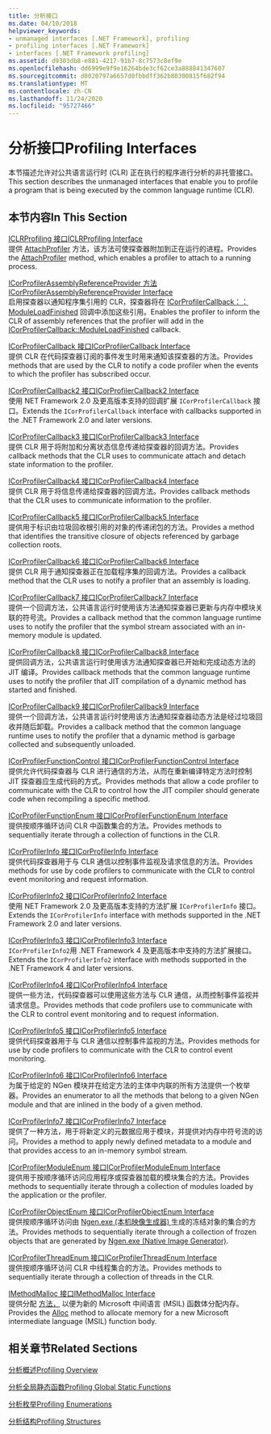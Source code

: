 ```yaml
---
title: 分析接口
ms.date: 04/10/2018
helpviewer_keywords:
- unmanaged interfaces [.NET Framework], profiling
- profiling interfaces [.NET Framework]
- interfaces [.NET Framework profiling]
ms.assetid: d9303db8-e881-4217-91b7-8c7573c8ef9e
ms.openlocfilehash: dd6999e9f9e16264bde3cf62ce3a888841347607
ms.sourcegitcommit: d8020797a6657d0fbbdff362b80300815f682f94
ms.translationtype: MT
ms.contentlocale: zh-CN
ms.lasthandoff: 11/24/2020
ms.locfileid: "95727466"
---
```

# <a name="profiling-interfaces"></a><span data-ttu-id="b4fe6-102">分析接口</span><span class="sxs-lookup"><span data-stu-id="b4fe6-102">Profiling Interfaces</span></span>

<span data-ttu-id="b4fe6-103">本节描述允许对公共语言运行时 (CLR) 正在执行的程序进行分析的非托管接口。</span><span class="sxs-lookup"><span data-stu-id="b4fe6-103">This section describes the unmanaged interfaces that enable you to profile a program that is being executed by the common language runtime (CLR).</span></span>  
  
## <a name="in-this-section"></a><span data-ttu-id="b4fe6-104">本节内容</span><span class="sxs-lookup"><span data-stu-id="b4fe6-104">In This Section</span></span>  

 [<span data-ttu-id="b4fe6-105">ICLRProfiling 接口</span><span class="sxs-lookup"><span data-stu-id="b4fe6-105">ICLRProfiling Interface</span></span>](iclrprofiling-interface.md)  
 <span data-ttu-id="b4fe6-106">提供 [AttachProfiler](iclrprofiling-attachprofiler-method.md) 方法，该方法可使探查器附加到正在运行的进程。</span><span class="sxs-lookup"><span data-stu-id="b4fe6-106">Provides the [AttachProfiler](iclrprofiling-attachprofiler-method.md) method, which enables a profiler to attach to a running process.</span></span>  
  
 [<span data-ttu-id="b4fe6-107">ICorProfilerAssemblyReferenceProvider 方法</span><span class="sxs-lookup"><span data-stu-id="b4fe6-107">ICorProfilerAssemblyReferenceProvider Interface</span></span>](icorprofilerassemblyreferenceprovider-interface.md)  
 <span data-ttu-id="b4fe6-108">启用探查器以通知程序集引用的 CLR，探查器将在 [ICorProfilerCallback：： ModuleLoadFinished](icorprofilercallback-moduleloadfinished-method.md) 回调中添加这些引用。</span><span class="sxs-lookup"><span data-stu-id="b4fe6-108">Enables the profiler to inform the CLR of assembly references that the profiler will add in the [ICorProfilerCallback::ModuleLoadFinished](icorprofilercallback-moduleloadfinished-method.md) callback.</span></span>  
  
 [<span data-ttu-id="b4fe6-109">ICorProfilerCallback 接口</span><span class="sxs-lookup"><span data-stu-id="b4fe6-109">ICorProfilerCallback Interface</span></span>](icorprofilercallback-interface.md)  
 <span data-ttu-id="b4fe6-110">提供 CLR 在代码探查器订阅的事件发生时用来通知该探查器的方法。</span><span class="sxs-lookup"><span data-stu-id="b4fe6-110">Provides methods that are used by the CLR to notify a code profiler when the events to which the profiler has subscribed occur.</span></span>  
  
 [<span data-ttu-id="b4fe6-111">ICorProfilerCallback2 接口</span><span class="sxs-lookup"><span data-stu-id="b4fe6-111">ICorProfilerCallback2 Interface</span></span>](icorprofilercallback2-interface.md)  
 <span data-ttu-id="b4fe6-112">使用 NET Framework 2.0 及更高版本支持的回调扩展 `ICorProfilerCallback` 接口。</span><span class="sxs-lookup"><span data-stu-id="b4fe6-112">Extends the `ICorProfilerCallback` interface with callbacks supported in the .NET Framework 2.0 and later versions.</span></span>  
  
 [<span data-ttu-id="b4fe6-113">ICorProfilerCallback3 接口</span><span class="sxs-lookup"><span data-stu-id="b4fe6-113">ICorProfilerCallback3 Interface</span></span>](icorprofilercallback3-interface.md)  
 <span data-ttu-id="b4fe6-114">提供 CLR 用于将附加和分离状态信息传递给探查器的回调方法。</span><span class="sxs-lookup"><span data-stu-id="b4fe6-114">Provides callback methods that the CLR uses to communicate attach and detach state information to the profiler.</span></span>  
  
 [<span data-ttu-id="b4fe6-115">ICorProfilerCallback4 接口</span><span class="sxs-lookup"><span data-stu-id="b4fe6-115">ICorProfilerCallback4 Interface</span></span>](icorprofilercallback4-interface.md)  
 <span data-ttu-id="b4fe6-116">提供 CLR 用于将信息传递给探查器的回调方法。</span><span class="sxs-lookup"><span data-stu-id="b4fe6-116">Provides callback methods that the CLR uses to communicate information to the profiler.</span></span>  
  
 [<span data-ttu-id="b4fe6-117">ICorProfilerCallback5 接口</span><span class="sxs-lookup"><span data-stu-id="b4fe6-117">ICorProfilerCallback5 Interface</span></span>](icorprofilercallback5-interface.md)  
 <span data-ttu-id="b4fe6-118">提供用于标识由垃圾回收根引用的对象的传递闭包的方法。</span><span class="sxs-lookup"><span data-stu-id="b4fe6-118">Provides a method that identifies the transitive closure of objects referenced by garbage collection roots.</span></span>  
  
 [<span data-ttu-id="b4fe6-119">ICorProfilerCallback6 接口</span><span class="sxs-lookup"><span data-stu-id="b4fe6-119">ICorProfilerCallback6 Interface</span></span>](icorprofilercallback6-interface.md)  
 <span data-ttu-id="b4fe6-120">提供 CLR 用于通知探查器正在加载程序集的回调方法。</span><span class="sxs-lookup"><span data-stu-id="b4fe6-120">Provides a callback method that the CLR uses to notify a profiler that an assembly is loading.</span></span>  
  
 [<span data-ttu-id="b4fe6-121">ICorProfilerCallback7 接口</span><span class="sxs-lookup"><span data-stu-id="b4fe6-121">ICorProfilerCallback7 Interface</span></span>](icorprofilercallback7-interface.md)  
 <span data-ttu-id="b4fe6-122">提供一个回调方法，公共语言运行时使用该方法通知探查器已更新与内存中模块关联的符号流。</span><span class="sxs-lookup"><span data-stu-id="b4fe6-122">Provides a callback method that the common language runtime uses to notify the profiler that the symbol stream associated with an in-memory module is updated.</span></span>  

[<span data-ttu-id="b4fe6-123">ICorProfilerCallback8 接口</span><span class="sxs-lookup"><span data-stu-id="b4fe6-123">ICorProfilerCallback8 Interface</span></span>](icorprofilercallback8-interface.md)  
<span data-ttu-id="b4fe6-124">提供回调方法，公共语言运行时使用该方法通知探查器已开始和完成动态方法的 JIT 编译。</span><span class="sxs-lookup"><span data-stu-id="b4fe6-124">Provides callback methods that the common language runtime uses to notify the profiler that JIT compilation of a dynamic method has started and finished.</span></span>

[<span data-ttu-id="b4fe6-125">ICorProfilerCallback9 接口</span><span class="sxs-lookup"><span data-stu-id="b4fe6-125">ICorProfilerCallback9 Interface</span></span>](icorprofilercallback9-interface.md)  
<span data-ttu-id="b4fe6-126">提供一个回调方法，公共语言运行时使用该方法通知探查器动态方法是经过垃圾回收并随后卸载。</span><span class="sxs-lookup"><span data-stu-id="b4fe6-126">Provides a callback method that the common language runtime uses to notify the profiler that a dynamic method is garbage collected and subsequently unloaded.</span></span>

 [<span data-ttu-id="b4fe6-127">ICorProfilerFunctionControl 接口</span><span class="sxs-lookup"><span data-stu-id="b4fe6-127">ICorProfilerFunctionControl Interface</span></span>](icorprofilerfunctioncontrol-interface.md)  
 <span data-ttu-id="b4fe6-128">提供允许代码探查器与 CLR 进行通信的方法，从而在重新编译特定方法时控制 JIT 探查器应生成代码的方式。</span><span class="sxs-lookup"><span data-stu-id="b4fe6-128">Provides methods that allow a code profiler to communicate with the CLR to control how the JIT compiler should generate code when recompiling a specific method.</span></span>  
  
 [<span data-ttu-id="b4fe6-129">ICorProfilerFunctionEnum 接口</span><span class="sxs-lookup"><span data-stu-id="b4fe6-129">ICorProfilerFunctionEnum Interface</span></span>](icorprofilerfunctionenum-interface.md)  
 <span data-ttu-id="b4fe6-130">提供按顺序循环访问 CLR 中函数集合的方法。</span><span class="sxs-lookup"><span data-stu-id="b4fe6-130">Provides methods to sequentially iterate through a collection of functions in the CLR.</span></span>  
  
 [<span data-ttu-id="b4fe6-131">ICorProfilerInfo 接口</span><span class="sxs-lookup"><span data-stu-id="b4fe6-131">ICorProfilerInfo Interface</span></span>](icorprofilerinfo-interface.md)  
 <span data-ttu-id="b4fe6-132">提供代码探查器用于与 CLR 通信以控制事件监视及请求信息的方法。</span><span class="sxs-lookup"><span data-stu-id="b4fe6-132">Provides methods for use by code profilers to communicate with the CLR to control event monitoring and request information.</span></span>  
  
 [<span data-ttu-id="b4fe6-133">ICorProfilerInfo2 接口</span><span class="sxs-lookup"><span data-stu-id="b4fe6-133">ICorProfilerInfo2 Interface</span></span>](icorprofilerinfo2-interface.md)  
 <span data-ttu-id="b4fe6-134">使用 NET Framework 2.0 及更高版本支持的方法扩展 `ICorProfilerInfo` 接口。</span><span class="sxs-lookup"><span data-stu-id="b4fe6-134">Extends the `ICorProfilerInfo` interface with methods supported in the .NET Framework 2.0 and later versions.</span></span>  
  
 [<span data-ttu-id="b4fe6-135">ICorProfilerInfo3 接口</span><span class="sxs-lookup"><span data-stu-id="b4fe6-135">ICorProfilerInfo3 Interface</span></span>](icorprofilerinfo3-interface.md)  
 <span data-ttu-id="b4fe6-136">`ICorProfilerInfo2`用 .NET Framework 4 及更高版本中支持的方法扩展接口。</span><span class="sxs-lookup"><span data-stu-id="b4fe6-136">Extends the `ICorProfilerInfo2` interface with methods supported in the .NET Framework 4 and later versions.</span></span>  
  
 [<span data-ttu-id="b4fe6-137">ICorProfilerInfo4 接口</span><span class="sxs-lookup"><span data-stu-id="b4fe6-137">ICorProfilerInfo4 Interface</span></span>](icorprofilerinfo4-interface.md)  
 <span data-ttu-id="b4fe6-138">提供一些方法，代码探查器可以使用这些方法与 CLR 通信，从而控制事件监视并请求信息。</span><span class="sxs-lookup"><span data-stu-id="b4fe6-138">Provides methods that code profilers use to communicate with the CLR to control event monitoring and to request information.</span></span>  
  
 [<span data-ttu-id="b4fe6-139">ICorProfilerInfo5 接口</span><span class="sxs-lookup"><span data-stu-id="b4fe6-139">ICorProfilerInfo5 Interface</span></span>](icorprofilerinfo5-interface.md)  
 <span data-ttu-id="b4fe6-140">提供代码探查器用于与 CLR 通信以控制事件监视的方法。</span><span class="sxs-lookup"><span data-stu-id="b4fe6-140">Provides methods for use by code profilers to communicate with the CLR to control event monitoring.</span></span>  
  
 [<span data-ttu-id="b4fe6-141">ICorProfilerInfo6 接口</span><span class="sxs-lookup"><span data-stu-id="b4fe6-141">ICorProfilerInfo6 Interface</span></span>](icorprofilerinfo6-interface.md)  
 <span data-ttu-id="b4fe6-142">为属于给定的 NGen 模块并在给定方法的主体中内联的所有方法提供一个枚举器。</span><span class="sxs-lookup"><span data-stu-id="b4fe6-142">Provides an enumerator to all the methods that belong to a given NGen module and that are inlined in the body of a given method.</span></span>  
  
 [<span data-ttu-id="b4fe6-143">ICorProfilerInfo7 接口</span><span class="sxs-lookup"><span data-stu-id="b4fe6-143">ICorProfilerInfo7 Interface</span></span>](icorprofilerinfo7-interface.md)  
 <span data-ttu-id="b4fe6-144">提供了一种方法，用于将新定义的元数据应用于模块，并提供对内存中符号流的访问。</span><span class="sxs-lookup"><span data-stu-id="b4fe6-144">Provides a method to apply newly defined metadata to a module and that provides access to an in-memory symbol stream.</span></span>  
  
 [<span data-ttu-id="b4fe6-145">ICorProfilerModuleEnum 接口</span><span class="sxs-lookup"><span data-stu-id="b4fe6-145">ICorProfilerModuleEnum Interface</span></span>](icorprofilermoduleenum-interface.md)  
 <span data-ttu-id="b4fe6-146">提供用于按顺序循环访问应用程序或探查器加载的模块集合的方法。</span><span class="sxs-lookup"><span data-stu-id="b4fe6-146">Provides methods to sequentially iterate through a collection of modules loaded by the application or the profiler.</span></span>  
  
 [<span data-ttu-id="b4fe6-147">ICorProfilerObjectEnum 接口</span><span class="sxs-lookup"><span data-stu-id="b4fe6-147">ICorProfilerObjectEnum Interface</span></span>](icorprofilerobjectenum-interface.md)  
 <span data-ttu-id="b4fe6-148">提供按顺序循环访问由 [Ngen.exe (本机映像生成器) ](../../tools/ngen-exe-native-image-generator.md)生成的冻结对象的集合的方法。</span><span class="sxs-lookup"><span data-stu-id="b4fe6-148">Provides methods to sequentially iterate through a collection of frozen objects that are generated by [Ngen.exe (Native Image Generator)](../../tools/ngen-exe-native-image-generator.md).</span></span>  
  
 [<span data-ttu-id="b4fe6-149">ICorProfilerThreadEnum 接口</span><span class="sxs-lookup"><span data-stu-id="b4fe6-149">ICorProfilerThreadEnum Interface</span></span>](icorprofilerthreadenum-interface.md)  
 <span data-ttu-id="b4fe6-150">提供按顺序循环访问 CLR 中线程集合的方法。</span><span class="sxs-lookup"><span data-stu-id="b4fe6-150">Provides methods to sequentially iterate through a collection of threads in the CLR.</span></span>  
  
 [<span data-ttu-id="b4fe6-151">IMethodMalloc 接口</span><span class="sxs-lookup"><span data-stu-id="b4fe6-151">IMethodMalloc Interface</span></span>](imethodmalloc-interface.md)  
 <span data-ttu-id="b4fe6-152">提供分配 [方法，](imethodmalloc-alloc-method.md) 以便为新的 Microsoft 中间语言 (MSIL) 函数体分配内存。</span><span class="sxs-lookup"><span data-stu-id="b4fe6-152">Provides the [Alloc](imethodmalloc-alloc-method.md) method to allocate memory for a new Microsoft intermediate language (MSIL) function body.</span></span>  
  
## <a name="related-sections"></a><span data-ttu-id="b4fe6-153">相关章节</span><span class="sxs-lookup"><span data-stu-id="b4fe6-153">Related Sections</span></span>  

 [<span data-ttu-id="b4fe6-154">分析概述</span><span class="sxs-lookup"><span data-stu-id="b4fe6-154">Profiling Overview</span></span>](profiling-overview.md)  
  
 [<span data-ttu-id="b4fe6-155">分析全局静态函数</span><span class="sxs-lookup"><span data-stu-id="b4fe6-155">Profiling Global Static Functions</span></span>](profiling-global-static-functions.md)  
  
 [<span data-ttu-id="b4fe6-156">分析枚举</span><span class="sxs-lookup"><span data-stu-id="b4fe6-156">Profiling Enumerations</span></span>](profiling-enumerations.md)  
  
 [<span data-ttu-id="b4fe6-157">分析结构</span><span class="sxs-lookup"><span data-stu-id="b4fe6-157">Profiling Structures</span></span>](profiling-structures.md)
